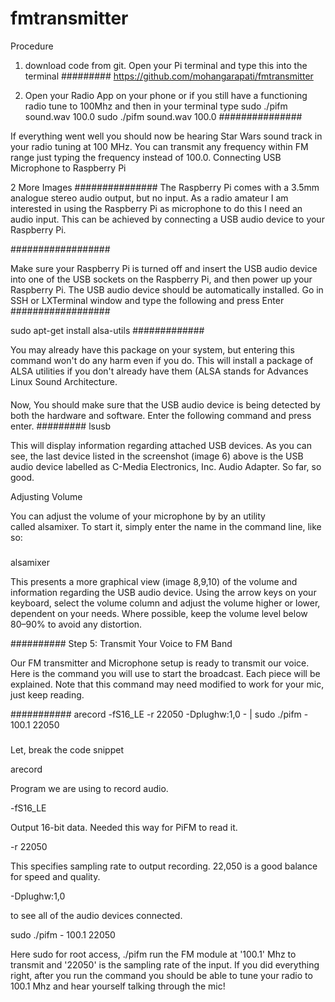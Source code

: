 # fmtransmitter
Procedure
1. download code from git. Open your Pi terminal and type this into the terminal
#########
https://github.com/mohangarapati/fmtransmitter

2. Open your Radio App on your phone or if you still have a functioning radio tune to 100Mhz and then in your terminal type sudo ./pifm sound.wav 100.0
sudo ./pifm sound.wav 100.0 
###############

If everything went well you should now be hearing Star Wars sound track in your radio tuning at 100 MHz. You can transmit any frequency within FM range just typing the frequency instead of 100.0.
 Connecting USB Microphone to Raspberry Pi



2 More Images
###############
The Raspberry Pi comes with a 3.5mm analogue stereo audio output, but no input. As a radio amateur I am interested in using the Raspberry Pi as microphone to do this I need an audio input. This can be achieved by connecting a USB audio device to your Raspberry Pi.

##################

Make sure your Raspberry Pi is turned off and insert the USB audio device into one of the USB sockets on the Raspberry Pi, and then power up your Raspberry Pi. The USB audio device should be automatically installed. Go in SSH or LXTerminal window and type the following and press Enter
##################

sudo apt-get install alsa-utils
#############

You may already have this package on your system, but entering this command won't do any harm even if you do. This will install a package of ALSA utilities if you don't already have them (ALSA stands for Advances Linux Sound Architecture.

####
Now, You should make sure that the USB audio device is being detected by both the hardware and software. Enter the following command and press enter. 
#########
lsusb


This will display information regarding attached USB devices. As you can see, the last device listed in the screenshot (image 6) above is the USB audio device labelled as C-Media Electronics, Inc. Audio Adapter. So far, so good.

Adjusting Volume

You can adjust the volume of your microphone by by an utility called alsamixer.
To start it, simply enter the name in the command line, like so:
#####
alsamixer


This presents a more graphical view (image 8,9,10) of the volume and information regarding the USB audio device. Using the arrow keys on your keyboard, select the volume column and adjust the volume higher or lower, dependent on your needs. Where possible, keep the volume level below 80–90% to avoid any distortion.

##########
Step 5: Transmit Your Voice to FM Band

Our FM transmitter and Microphone setup is ready to transmit our voice. Here is the command you will use to start the broadcast. Each piece will be explained. Note that this command may need modified to work for your mic, just keep reading.


###########
arecord -fS16_LE -r 22050 -Dplughw:1,0 - | sudo ./pifm - 100.1 22050

#####
Let, break the code snippet

arecord

Program we are using to record audio.

-fS16_LE

Output 16-bit data. Needed this way for PiFM to read it.

-r 22050

This specifies sampling rate to output recording. 22,050 is a good balance for speed and quality.

-Dplughw:1,0

to see all of the audio devices connected.

sudo ./pifm - 100.1 22050


Here sudo for root access, ./pifm run the FM module at '100.1' Mhz to transmit and '22050' is the sampling rate of the input. If you did everything right, after you run the command you should be able to tune your radio to 100.1 Mhz and hear yourself talking through the mic!
